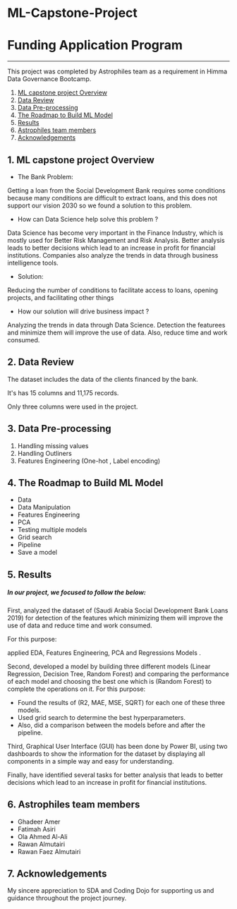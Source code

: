 # ML-Capstone-Project

# Funding Application Program
------

This project was completed by Astrophiles team as a requirement in Himma Data Governance Bootcamp.


1. [ML capstone project Overview](#Overview)
2. [Data Review](#DataReview)
3. [Data Pre-processing](#data)
4. [The Roadmap to Build ML Model](#Models)
5. [Results](#Results)
6. [Astrophiles team members](#members)
7. [Acknowledgements](#acknowledgements)

## 1. ML capstone project Overview <a name="Overview"></a> 

- The Bank Problem:

Getting a loan from the Social Development Bank requires some
conditions because many conditions are difficult to extract loans,
and this does not support our vision 2030 so we found a solution to
this problem.

- How can Data Science help solve this problem ?

Data Science has become very important in the Finance Industry,
which is mostly used for Better Risk Management and Risk Analysis.
Better analysis leads to better decisions which lead to an increase
in profit for financial institutions. Companies also analyze the
trends in data through business intelligence tools.

- Solution:

Reducing the number of conditions to facilitate access to loans,
opening projects, and facilitating other things

- How our solution will drive business impact ?

Analyzing the trends in data through Data Science. Detection the
featurees and minimize them will improve the use of data. Also,
reduce time and work consumed.

## 2. Data Review <a name="DataReview"></a>


The dataset includes the data of the clients
financed by the bank.

It's has 15 columns and 11,175 records.

Only three columns were used in the project.



## 3. Data Pre-processing <a name="data"></a> 

1. Handling missing values
2. Handling Outliners
3. Features Engineering (One-hot , Label encoding)



## 4. The Roadmap to Build ML Model<a name="Models"></a> 

- Data
- Data Manipulation
- Features Engineering
- PCA
- Testing multiple models
- Grid search
- Pipeline
- Save a model



## 5. Results<a name="Results"></a> 
##### In our project, we focused to follow the below:

First, analyzed the dataset of (Saudi Arabia Social Development Bank
Loans 2019) for detection of the features which minimizing them will
improve the use of data and reduce time and work consumed.

For this purpose:

applied  EDA, Features Engineering, PCA and Regressions Models .

Second, developed a model by building three different models (Linear
Regression, Decision Tree, Random Forest) and comparing the
performance of each model and choosing the best one which is
(Random Forest) to complete the operations on it.
For this purpose:

- Found the results of (R2, MAE, MSE, SQRT) for each one of these three models.
- Used grid search to determine the best hyperparameters.
- Also, did a comparison between the models before and after the pipeline.

Third, Graphical User Interface (GUI) has been done by Power BI, using
two dashboards to show the information for the dataset by displaying
all components in a simple way and easy for understanding.

Finally, have identified several tasks for better analysis that leads to
better decisions which lead to an increase in profit for financial
institutions.



## 6. Astrophiles team members<a name="members"></a>

- Ghadeer Amer
- Fatimah Asiri
- Ola Ahmed Al-Ali
- Rawan Almutairi
- Rawan Faez Almutairi
 


## 7. Acknowledgements<a name="Acknowledgements"></a> 



My sincere appreciation to SDA and Coding Dojo for supporting us and guidance throughout the project journey.
